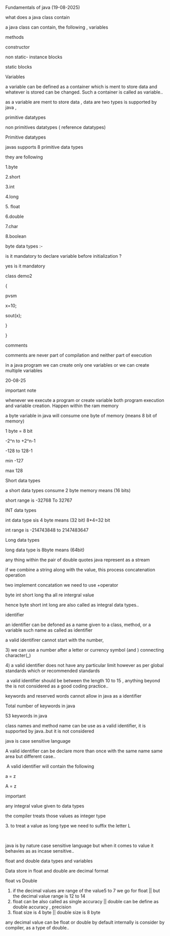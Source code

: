 Fundamentals of java (19-08-2025)



what does a java class contain

a java class can contain, the following ,
variables

methods

constructor

non static- instance blocks

static blocks



Variables



a variable can be defined as a container which is ment to store data and whatever is stored can be changed. Such a container is called as variable..



as a variable are ment to store data , data are two types is supported by java ,

primitive datatypes

non primitives datatypes ( reference datatypes)





Primitive datatypes



javas supports 8 primitive data types

they are following

1.byte

2.short

3.int

4.long

5\. float

6.double

7.char

8.boolean



byte data types :-



is it mandatory to declare variable before initialization ?

yes is it mandatory



class demo2

{

pvsm

x=10;

sout(x);

}

}





comments



comments are never part of compilation  and neither part of execution





in a java program we can create only one variables or we can create multiple variables





20-08-25

important note

whenever we execute a program or create variable both program execution and variable creation. Happen within the ram memory

a byte variable in java will consume one byte of memory (means 8 bit of memory)



1 byte = 8 bit

-2^n to +2^n-1

-128 to 128-1

min -127

max 128



Short data types





a short data types consume 2 byte memory means (16 bits)

short  range is -32768 To 32767



INT data types



int data type sis 4 byte means (32 bit) 8\*4=32 bit



int range is -214743848 to 2147483647



Long data types



long data type is 8byte means (64bit)



any thing within the pair of double quotes java represent as a stream

if we combine a string along with the value, this process concatenation operation

two implement concatation we need to use +operator



byte int short long tha all re intergral value

hence byte short int long are also called as integral data types..



identifier

an identifier can be defoned as a name given to a class, method, or a variable such name as called as identifier

a valid identifirer cannot start with the number,

3\) we can use a number after a letter or currency symbol (and ) connecting character(\_)

4\) a valid identifier does not have any particular limit however as per global standards which or recommended standards

 a valid identifier should be between the length 10 to 15 , anything beyond the is not considered as a good coding practice..

keywords and reserved words cannot allow in java as a identifier





Total number of keywords in java



53 keywords in java



class names and method name can be use as a valid identifier, it is supported by java..but it is not considered

java is case sensitive language



A valid identifier can be declare more than once with the same name same area but different case..



 A valid identifier will contain the following

a = z

A = z





important

any integral value given to data types

the compiler treats those values as integer type

3\. to treat a value as long type we need to suffix the letter L

 

java is by nature  case sensitive language  but when it comes to value it behavies as as incase sensitive..





float and double data types and variables

Data store in float and double are decimal format



float vs Double

1. if the decimal values are range of the value5 to 7  we go for float   || but the decimal value range is 12 to 14
2. float can be also called as single accuracy                           || double can be define as double accuracy , precision
3. float size is 4 byte                                                  || double size is 8 byte

any decimal value can be float or double by default internally is consider by compiler, as a type of double..



 

